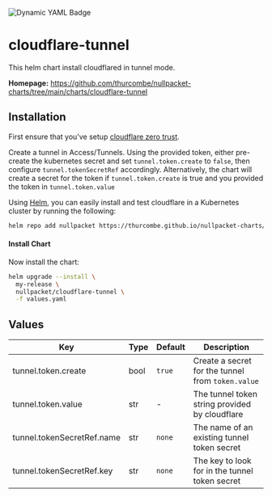 ![Dynamic YAML Badge](https://img.shields.io/badge/dynamic/yaml?url=https%3A%2F%2Fraw.githubusercontent.com%2Fthurcombe%2Fnullpacket-charts%2Fgh-pages%2Findex.yaml&query=%24.entries%5B%22cloudflare-tunnel%22%5D%5B0%5D.version&label=latest%20release&link=https%3A%2F%2Fgithub.com%2Fthurcombe%2Fnullpacket-charts%2Freleases)

# cloudflare-tunnel

This helm chart install cloudflared in tunnel mode. 

**Homepage:** https://github.com/thurcombe/nullpacket-charts/tree/main/charts/cloudflare-tunnel

## Installation

First ensure that you've setup [cloudflare zero trust](https://one.dash.cloudflare.com/). 

Create a tunnel in Access/Tunnels. Using the provided token, either pre-create the kubernetes secret
and set `tunnel.token.create` to `false`, then configure `tunnel.tokenSecretRef` accordingly. 
Alternatively, the chart will create a secret for the token if `tunnel.token.create` is true and 
you provided the token in `tunnel.token.value`

Using [Helm](https://helm.sh), you can easily install and test cloudflare in a Kubernetes cluster by running the following:

```bash
helm repo add nullpacket https://thurcombe.github.io/nullpacket-charts/
```

#### Install Chart

Now install the chart:
```bash
helm upgrade --install \
  my-release \
  nullpacket/cloudflare-tunnel \
  -f values.yaml
```

## Values

| Key | Type | Default | Description |
|-----|------|---------|-------------|
|tunnel.token.create|bool|`true`|Create a secret for the tunnel from `token.value`|
|tunnel.token.value|str|-|The tunnel token string provided by cloudflare|
|tunnel.tokenSecretRef.name|str|`none`|The name of an existing tunnel token secret|
|tunnel.tokenSecretRef.key|str|`none`|The key to look for in the tunnel token secret|
